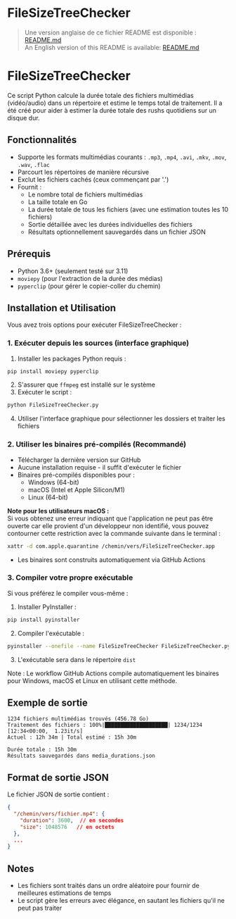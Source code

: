 # FileSizeTreeChecker

> Une version anglaise de ce fichier README est disponible : [README.md](README.md)  
> An English version of this README is available: [README.md](README.md)

# FileSizeTreeChecker

Ce script Python calcule la durée totale des fichiers multimédias (vidéo/audio) dans un répertoire et estime le temps total de traitement. Il a été créé pour aider à estimer la durée totale des rushs quotidiens sur un disque dur.

## Fonctionnalités

- Supporte les formats multimédias courants : `.mp3`, `.mp4`, `.avi`, `.mkv`, `.mov`, `.wav`, `.flac`
- Parcourt les répertoires de manière récursive
- Exclut les fichiers cachés (ceux commençant par '.')
- Fournit :
  - Le nombre total de fichiers multimédias
  - La taille totale en Go
  - La durée totale de tous les fichiers (avec une estimation toutes les 10 fichiers)
  - Sortie détaillée avec les durées individuelles des fichiers
  - Résultats optionnellement sauvegardés dans un fichier JSON

## Prérequis

- Python 3.6+ (seulement testé sur 3.11)
- `moviepy` (pour l'extraction de la durée des médias)
- `pyperclip` (pour gérer le copier-coller du chemin)

## Installation et Utilisation

Vous avez trois options pour exécuter FileSizeTreeChecker :

### 1. Exécuter depuis les sources (interface graphique)
1. Installer les packages Python requis :
```bash
pip install moviepy pyperclip
```
2. S'assurer que `ffmpeg` est installé sur le système
3. Exécuter le script :
```bash
python FileSizeTreeChecker.py
```
4. Utiliser l'interface graphique pour sélectionner les dossiers et traiter les fichiers

### 2. Utiliser les binaires pré-compilés (Recommandé)
- Télécharger la dernière version sur GitHub
- Aucune installation requise - il suffit d'exécuter le fichier
- Binaires pré-compilés disponibles pour :
  - Windows (64-bit)
  - macOS (Intel et Apple Silicon/M1)
  - Linux (64-bit)

**Note pour les utilisateurs macOS :**  
Si vous obtenez une erreur indiquant que l'application ne peut pas être ouverte car elle provient d'un développeur non identifié, vous pouvez contourner cette restriction avec la commande suivante dans le terminal :
```bash
xattr -d com.apple.quarantine /chemin/vers/FileSizeTreeChecker.app
```
- Les binaires sont construits automatiquement via GitHub Actions

### 3. Compiler votre propre exécutable
Si vous préférez le compiler vous-même :
1. Installer PyInstaller :
```bash
pip install pyinstaller
```
2. Compiler l'exécutable :
```bash
pyinstaller --onefile --name FileSizeTreeChecker FileSizeTreeChecker.py --noconsole --hidden-import=imageio_ffmpeg
```
3. L'exécutable sera dans le répertoire `dist`

Note : Le workflow GitHub Actions compile automatiquement les binaires pour Windows, macOS et Linux en utilisant cette méthode.

## Exemple de sortie

```
1234 fichiers multimédias trouvés (456.78 Go)
Traitement des fichiers : 100%|████████████████████| 1234/1234 [12:34<00:00,  1.23it/s]
Actuel : 12h 34m | Total estimé : 15h 30m

Durée totale : 15h 30m
Résultats sauvegardés dans media_durations.json
```

## Format de sortie JSON

Le fichier JSON de sortie contient :
```json
{
  "/chemin/vers/fichier.mp4": {
    "duration": 3600,  // en secondes
    "size": 1048576   // en octets
  },
  ...
}
```

## Notes

- Les fichiers sont traités dans un ordre aléatoire pour fournir de meilleures estimations de temps
- Le script gère les erreurs avec élégance, en sautant les fichiers qu'il ne peut pas traiter
